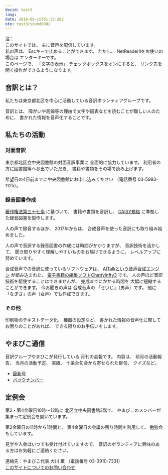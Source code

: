 ```yaml
---
docid: test3
lang: 
date: 2018-09-15T01:32:20Z
oto: test3/sound0001
---
```

   
<!--span data-dur="2.05" data-begin="0.000" id="mrii_0001">  </span>
<span data-dur="2.708" data-begin="2.050" id="xmri_0001">音訳グループ やまびこ</span>
<span data-dur="1.641" data-begin="4.758" id="xmri_0002">読み上げ時間：</span>
span data-dur="3.261" data-begin="6.399" id="xmri_0003">約4分45秒</span-->

<span data-dur="1.392" data-begin="9.660" id="xmri_0004">注：</span>  
<span data-dur="1.505" data-begin="11.052" id="xmri_0005">このサイトでは、</span>
<span data-dur="4.297" data-begin="12.557" id="xmri_0006">主に音声を配信しています。</span>  
<span data-dur="1.582" data-begin="16.854" id="xmri_0007">私の声は、</span>
<span data-dur="3.668" data-begin="18.436" id="xmri_0008">Escキーで止めることができます。</span>
<span data-dur="0.999" data-begin="22.104" id="xmri_0009">ただし、</span>
<span data-dur="3.355" data-begin="23.103" id="xmri_000A">NetReaderIIをお使いの場合は</span>
<span data-dur="2.986" data-begin="26.458" id="xmri_000B">エンターキーです。</span>  
<span data-dur="1.396" data-begin="29.444" id="xmri_000C">このページで、</span>
<span data-dur="1.632" data-begin="30.840" id="xmri_000D">「文字の表示」</span>
<span data-dur="2.541" data-begin="32.472" id="xmri_000E">チェックボックスをオンにすると、</span>
<span data-dur="4.856" data-begin="35.013" id="xmri_000F">リンク先を開く操作ができるようになります。</span>

<!--span data-dur="3.087" data-begin="39.869" id="xmri_0010">注終わり。</span-->


## <span data-dur="2.967" data-begin="42.956" id="xmri_0011">音訳とは？</span>

<span data-dur="7.975" data-begin="45.923" id="xmri_0012">私たちは東京都北区を中心に活動している音訳ボランティアグループです。</span>

<span data-dur="1.437" data-begin="53.898" id="xmri_0013">音訳とは、</span>
<span data-dur="6.51" data-begin="55.335" id="xmri_0014">障がいや高齢等の理由で文字や図表などを読むことが難しい人のために、</span>
<span data-dur="5.131" data-begin="61.845" id="xmri_0015">書かれた情報を音声化することです。</span>

## <span data-dur="2.816" data-begin="66.976" id="xmri_0016">私たちの活動</span>


### <span data-dur="2.418" data-begin="69.792" id="xmri_0017">対面音訳</span>

<span data-dur="4.535" data-begin="72.210" id="xmri_0018">東京都北区立中央図書館の対面音訳事業に</span>
<span data-dur="4.012" data-begin="76.745" id="xmri_0019">全面的に協力しています。</span>
<span data-dur="3.628" data-begin="80.757" id="xmri_001A">利用者の方に図書館等へお出でいただき、</span>
<span data-dur="4.559" data-begin="84.385" id="xmri_001B">書籍や書類をその場で読み上げます。</span>

<span data-dur="4.612" data-begin="88.944" id="xmri_001C">希望日の4日前までに中央図書館にお申し込みください</span>
<span data-dur="1.627" data-begin="93.556" id="xmri_001D">（電話番号</span>
<span data-dur="5.177" data-begin="95.183" id="xmri_001E">03-5993-1125）。</span>

### <span data-dur="2.964" data-begin="100.360" id="xmri_001F">録音図書作成</span>

<span data-dur="2.857" data-begin="103.324" id="xmri_0020"><a href="http://elaws.e-gov.go.jp/search/elawsSearch/elaws_search/lsg0500/detail?lawId=345AC0000000048&openerCode=1" data-dur="1.782" data-begin="106.181" id="xmri_0021">著作権法第三十七条</a></span>
<span data-dur="1.601" data-begin="107.963" id="xmri_0022">に基づいて、</span>
<span data-dur="2.829" data-begin="109.564" id="xmri_0023">書籍や書類を音訳し、</span>
<span data-dur="1.612" data-begin="112.393" id="xmri_0024"><a href="http://www.dinf.ne.jp/doc/daisy/" data-dur="1.782" data-begin="114.005" id="xmri_0025">DAISY規格</a></span>
<span data-dur="4.998" data-begin="115.787" id="xmri_0026">に準拠した録音図書を製作します。</span>

<span data-dur="2.563" data-begin="120.785" id="xmri_0027">人の声で録音するほか、</span>
<span data-dur="2.269" data-begin="123.348" id="xmri_0028">2017年からは、</span>
<span data-dur="5.75" data-begin="125.617" id="xmri_0029">合成音声を使った音訳にも取り組み始めました。</span>

<span data-dur="5.76" data-begin="131.367" id="xmri_002A">人の声で音訳する録音図書の作成には時間がかかりますが、</span>
<span data-dur="2.212" data-begin="137.127" id="xmri_002B">音訳技術を活かして、</span>
<span data-dur="4.473" data-begin="139.339" id="xmri_002C">聞き取りやすく理解しやすいものをお届けできるように、</span>
<span data-dur="3.587" data-begin="143.812" id="xmri_002D">レベルアップに努めています。</span>

<span data-dur="4.311" data-begin="147.399" id="xmri_002E">合成音声での音訳に使っているソフトウェアは、</span>
<span data-dur="3.61" data-begin="151.710" id="xmri_002F"><a href="https://www.ai-j.jp/about/" data-dur="1.782" data-begin="155.320" id="xmri_0030">AITalkという音声合成エンジン</a></span>
<span data-dur="1.712" data-begin="157.102" id="xmri_0031">が組み込まれた、</span>
<span data-dur="4.304" data-begin="158.814" id="xmri_0032"><a href="http://www.sciaccess.net/jp/ChattyInfty/" data-dur="1.782" data-begin="163.118" id="xmri_0033">電子書籍の編集ソフトChattyInfty3</a></span>
<span data-dur="1.801" data-begin="164.900" id="xmri_0034">です。</span>
<span data-dur="4.565" data-begin="166.701" id="xmri_0035">人の声ほど音訳技術を駆使することはできませんが、</span>
<span data-dur="2.457" data-begin="171.266" id="xmri_0036">完成までにかかる時間を</span>
<span data-dur="3.675" data-begin="173.723" id="xmri_0037">大幅に短縮することができます。</span>
<span data-dur="1.858" data-begin="177.398" id="xmri_0038">今お聞きの声は</span>
<span data-dur="1.832" data-begin="179.256" id="xmri_0039">合成音声の</span>
<span data-dur="2.161" data-begin="181.088" id="xmri_003A">「せいじ」（男声）です。</span>
<span data-dur="1.059" data-begin="183.249" id="xmri_003B">他に</span>
<span data-dur="4.114" data-begin="184.308" id="xmri_003C">「なぎさ」の声（女声）でも作成できます。</span>

### <span data-dur="2.066" data-begin="188.422" id="xmri_003D">その他</span>

<span data-dur="2.549" data-begin="190.488" id="xmri_003E">印刷物のテキストデータ化、</span>
<span data-dur="1.763" data-begin="193.037" id="xmri_003F">機器の設定など、</span>
<span data-dur="4.613" data-begin="194.800" id="xmri_0040">書かれた情報の音声化に際してお困りのことがあれば、</span>
<span data-dur="4.328" data-begin="199.413" id="xmri_0041">できる限りのお手伝いをします。</span>

## <span data-dur="2.599" data-begin="203.741" id="xmri_0042">やまびこ通信</span>

<span data-dur="3.125" data-begin="206.340" id="xmri_0043">音訳グループやまびこが発行している</span>
<span data-dur="3.41" data-begin="209.465" id="xmri_0044">月刊の会報です。</span>
<span data-dur="1.296" data-begin="212.875" id="xmri_0045">内容は、</span>
<span data-dur="2.322" data-begin="214.171" id="xmri_0046">前月の活動報告、</span>
<span data-dur="2.144" data-begin="216.493" id="xmri_0047">当月の活動予定、</span>
<span data-dur="1.319" data-begin="218.637" id="xmri_0048">実績、</span>
<span data-dur="3.002" data-begin="219.956" id="xmri_0049">十条台句会から寄せられた俳句、</span>
<span data-dur="2.481" data-begin="222.958" id="xmri_004A">クイズなど。</span>

- <span data-dur="1.46" data-begin="225.439" id="xmri_004B"><a href="tusin201809.html" data-dur="2.281" data-begin="226.899" id="xmri_004C">最新号</a></span>
- <span data-dur="1.634" data-begin="229.180" id="xmri_004D"><a href="bn.html" data-dur="2.632" data-begin="230.814" id="xmri_004E">バックナンバー</a></span>

## <span data-dur="2.123" data-begin="233.446" id="xmri_004F">定例会</span>

<span data-dur="4.205" data-begin="235.569" id="xmri_0050">第2・第4金曜日10時～12時に</span>
<span data-dur="3.265" data-begin="239.774" id="xmri_0051">北区立中央図書館3階で、</span>
<span data-dur="5.677" data-begin="243.039" id="xmri_0052">やまびこのメンバーが集まって定例会を開いています。</span>

<span data-dur="3.784" data-begin="248.716" id="xmri_0053">第2金曜日の11時から1時間と、</span>
<span data-dur="3.972" data-begin="252.500" id="xmri_0054">第4金曜日の会議の残り時間を利用して、</span>
<span data-dur="3.51" data-begin="256.472" id="xmri_0055">勉強会もしています。</span>

<span data-dur="3.968" data-begin="259.982" id="xmri_0056">見学や入会はいつでも受け付けていますので、</span>
<span data-dur="6.459" data-begin="263.950" id="xmri_0057">音訳のボランティアに興味のある方はお気軽にご連絡ください。</span>

<span data-dur="4.056" data-begin="270.409" id="xmri_0058">連絡先：やまびこ代表 大川 薫</span>
<span data-dur="1.627" data-begin="274.465" id="xmri_0059">（電話番号</span>
<span data-dur="4.769" data-begin="276.092" id="xmri_005A">03-3910-7331）</span>  
<span data-dur="2.728" data-begin="280.861" id="xmri_005B"><a href="mailto:ymbk2016ml@gmail.com?Subject=やまびこウェブサイトについて" data-dur="2.632" data-begin="283.589" id="xmri_005C">このサイトについてのお問い合わせ</a></span>

<!--span data-dur="4.995" data-begin="286.221" id="xmri_005D">以上でこのページの読み上げは終わりです。</span>

<span data-dur="1.15" data-begin="291.216" id="xmri_005E"></span-->

